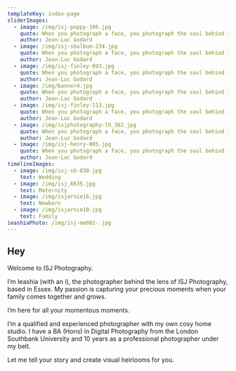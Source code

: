 ```yaml
---
templateKey: index-page
sliderImages:
  - image: /img/isj-poppy-106.jpg
    quote: When you photograph a face, you photograph the soul behind it.
    author: Jean-Luc Godard
  - image: /img/isj-sbalbum-234.jpg
    quote: When you photograph a face, you photograph the soul behind it.
    author: Jean-Luc Godard
  - image: /img/isj-finley-093.jpg
    quote: When you photograph a face, you photograph the soul behind it.
    author: Jean-Luc Godard
  - image: /img/banner4.jpg
    quote: When you photograph a face, you photograph the soul behind it.
    author: Jean-Luc Godard
  - image: /img/isj-finley-113.jpg
    quote: When you photograph a face, you photograph the soul behind it.
    author: Jean-Luc Godard
  - image: /img/isjphotography-lh_362.jpg
    quote: When you photograph a face, you photograph the soul behind it.
    author: Jean-Luc Godard
  - image: /img/isj-henry-005.jpg
    quote: When you photograph a face, you photograph the soul behind it.
    author: Jean-Luc Godard
timelineImages:
  - image: /img/isj-sb-830.jpg
    text: Wedding
  - image: /img/isj_6635.jpg
    text: Maternity
  - image: /img/isjarnie16.jpg
    text: Newborn
  - image: /img/isjarnie10.jpg
    text: Family
ieashiaPhoto: /img/isj-me002-.jpg
---
```

## Hey

Welcome to ISJ Photography.

I’m Ieashia (with an i), the photographer behind the lens of ISJ Photography, based in Essex. My passion is capturing your precious moments when your family comes together and grows. 

I’m here for all your momentous moments. 

I’m a qualified and experienced photographer with my own cosy home studio. I have a BA (Hons) in Digital Photography from the London Southbank University and 10 years as a professional photographer under my belt. 

Let me tell your story and create visual heirlooms for you.